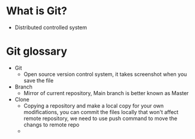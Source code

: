 # What is Git?
  - Distributed controlled system
# Git glossary

  - Git
      - Open source version control system, it takes screenshot when you save the file
  - Branch
      - Mirror of current repository, Main branch is better known as Master
  - Clone
      - Copying a repository and make a local copy for your own modifications, 
        you can commit the files locally that won't affect remote repository, 
        we need to use push command to move the changs to remote repo
      -   
